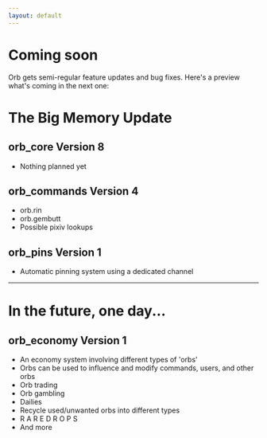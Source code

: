 ```yaml
---
layout: default
---
```


# Coming soon

Orb gets semi-regular feature updates and bug fixes. Here's a preview what's coming in the next one:

# The Big Memory Update

## orb_core Version 8

- Nothing planned yet

## orb_commands Version 4

- orb.rin
- orb.gembutt
- Possible pixiv lookups

## orb_pins Version 1
- Automatic pinning system using a dedicated channel

---

# In the future, one day...

## orb_economy Version 1

- An economy system involving different types of 'orbs'
- Orbs can be used to influence and modify commands, users, and other orbs
- Orb trading
- Orb gambling
- Dailies
- Recycle used/unwanted orbs into different types
- R A R E D R O P S
- And more